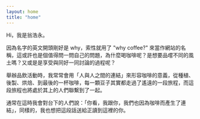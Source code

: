 ```yaml
---
layout: home
title: "home"
---
```


Hi，我是翁浩永。

因為名字的英文開頭剛好是 why，索性就用了 "why coffee?" 來當作網站的名稱，這或許也是個值得問一問自己的問題，為什麼喝咖啡呢？是想要品嚐不同的風土嗎？又或是是享受與同好一同討論的過程呢？

舉辦品飲活動時，我常常會用「人與人之間的連結」來形容咖啡的意義，從種植、後製、烘焙、到最後的一杯咖啡，每一顆豆子其實都走過了遙遠的一段旅程，而這段旅程也將處於其上的人們聯繫到了一起。

通常在這時我會對台下的人們說：「你看，我跟你，我們也因為咖啡而產生了連結」，同樣的，我也想把這段話送給正讀到這裡的你。